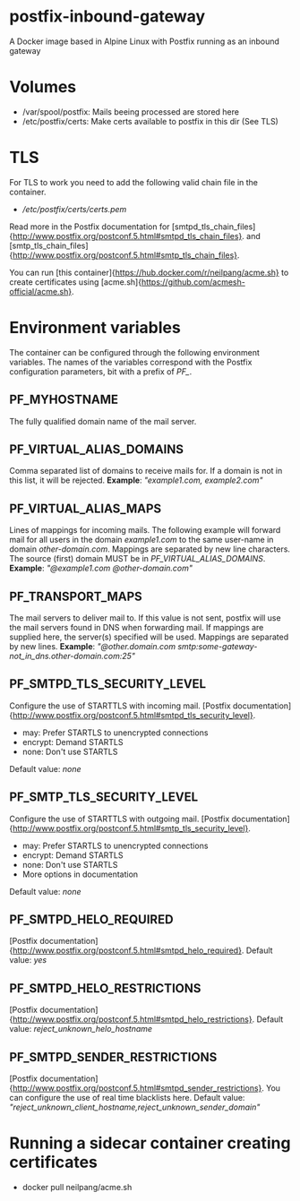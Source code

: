 # postfix-inbound-gateway
A Docker image based in Alpine Linux with Postfix running as an inbound gateway

# Volumes

* /var/spool/postfix: Mails beeing processed are stored here
* /etc/postfix/certs: Make certs available to postfix in this dir (See TLS)

# TLS
For TLS to work you need to add the following valid chain file in the container.
* */etc/postfix/certs/certs.pem*

Read more in the Postfix documentation for [smtpd_tls_chain_files]{http://www.postfix.org/postconf.5.html#smtpd_tls_chain_files}.
and [smtp_tls_chain_files]{http://www.postfix.org/postconf.5.html#smtp_tls_chain_files}.

You can run [this container]{https://hub.docker.com/r/neilpang/acme.sh} to
create certificates using [acme.sh]{https://github.com/acmesh-official/acme.sh}. 

# Environment variables
The container can be configured through the following environment variables.
The names of the variables correspond with the Postfix configuration parameters,
bit with a prefix of *PF_*.  


## PF_MYHOSTNAME
The fully qualified domain name of the mail server.

## PF_VIRTUAL_ALIAS_DOMAINS
Comma separated list of domains to receive mails for. If a domain is not
in this list, it will be rejected.
__Example__: *"example1.com, example2.com"*

## PF_VIRTUAL_ALIAS_MAPS
Lines of mappings for incoming mails. The following example will forward mail
for all users in the domain *example1.com* to the same user-name in domain *other-domain.com*.
Mappings are separated by new line characters. The source (first) domain MUST be in *PF_VIRTUAL_ALIAS_DOMAINS*.
__Example__: *"@example1.com @other-domain.com"*

## PF_TRANSPORT_MAPS
The mail servers to deliver mail to. If this value is not sent, postfix will
use the mail servers found in DNS when forwarding mail. If mappings are supplied here,
the server(s) specified will be used. Mappings are separated by new lines.
**Example**: *"@other.domain.com smtp:some-gateway-not_in_dns.other-domain.com:25"*


## PF_SMTPD_TLS_SECURITY_LEVEL
Configure the use of STARTTLS with incoming mail. [Postfix documentation]{http://www.postfix.org/postconf.5.html#smtpd_tls_security_level}.
* may: Prefer STARTLS to unencrypted connections
* encrypt: Demand STARTLS
* none: Don't use STARTLS

Default value: *none*

## PF_SMTP_TLS_SECURITY_LEVEL
Configure the use of STARTTLS with outgoing mail. [Postfix documentation]{http://www.postfix.org/postconf.5.html#smtp_tls_security_level}.
* may: Prefer STARTLS to unencrypted connections
* encrypt: Demand STARTLS
* none: Don't use STARTLS
* More options in documentation

Default value: *none*

## PF_SMTPD_HELO_REQUIRED
[Postfix documentation]{http://www.postfix.org/postconf.5.html#smtpd_helo_required}.
Default value: *yes*

## PF_SMTPD_HELO_RESTRICTIONS
[Postfix documentation]{http://www.postfix.org/postconf.5.html#smtpd_helo_restrictions}.
Default value: *reject_unknown_helo_hostname*

## PF_SMTPD_SENDER_RESTRICTIONS
[Postfix documentation]{http://www.postfix.org/postconf.5.html#smtpd_sender_restrictions}.
You can configure the use of real time blacklists here.
Default value: *"reject_unknown_client_hostname,reject_unknown_sender_domain"*

# Running a sidecar container creating certificates

* docker pull neilpang/acme.sh
